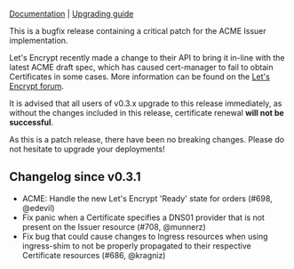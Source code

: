 [Documentation](https://cert-manager.readthedocs.io/en/release-0.3) | [Upgrading guide](https://cert-manager.readthedocs.io/en/release-0.3/admin/upgrading/upgrading-0.2-0.3.html)

This is a bugfix release containing a critical patch for the ACME Issuer implementation.

Let's Encrypt recently made a change to their API to bring it in-line with the latest ACME draft spec, which has caused cert-manager to fail to obtain Certificates in some cases. More information can be found on the [Let's Encrypt forum](https://community.letsencrypt.org/t/acmev2-order-ready-status/62866).

It is advised that all users of v0.3.x upgrade to this release immediately, as without the changes included in this release, certificate renewal **will not be successful**.

As this is a patch release, there have been no breaking changes. Please do not hesitate to upgrade your deployments!

## Changelog since v0.3.1

* ACME: Handle the new Let's Encrypt 'Ready' state for orders (#698, @edevil)
* Fix panic when a Certificate specifies a DNS01 provider that is not present on the Issuer resource (#708, @munnerz)
* Fix bug that could cause changes to Ingress resources when using ingress-shim to not be properly propagated to their respective Certificate resources (#686, @kragniz)

